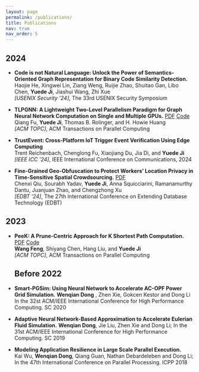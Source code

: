 ```yaml
---
layout: page
permalink: /publications/
title: Publications
nav: true
nav_order: 5
---
```



## 2024

- **Code is not Natural Language: Unlock the Power of Semantics-Oriented Graph Representation for Binary Code Similarity Detection.**  
  Haojie He, Xingwei Lin, Ziang Weng, Ruijie Zhao, Shuitao Gan, Libo Chen, **Yuede Ji**, Jiashui Wang, Zhi Xue  
  *[USENIX Security '24]*, The 33rd USENIX Security Symposium

- **TLPGNN: A Lightweight Two-Level Parallelism Paradigm for Graph Neural Network Computation on Single and Multiple GPUs.** [PDF](#) [Code](#)  
  Qiang Fu, **Yuede Ji**, Thomas B. Rolinger, and H. Howie Huang  
  *[ACM TOPC]*, ACM Transactions on Parallel Computing

- **TrustEvent: Cross-Platform IoT Trigger Event Verification Using Edge Computing**  
  Trent Reichenbach, Chenglong Fu, Xiaojiang Du, Jia Di, and **Yuede Ji**  
  *[IEEE ICC '24]*, IEEE International Conference on Communications, 2024

- **Fine-Grained Geo-Obfuscation to Protect Workers’ Location Privacy in Time-Sensitive Spatial Crowdsourcing.** [PDF](#)  
  Chenxi Qiu, Sourabh Yadav, **Yuede Ji**, Anna Squicciarini, Ramanamurthy Dantu, Juanjuan Zhao, and Chengzhong Xu  
  *[EDBT '24]*, The 27th International Conference on Extending Database Technology (EDBT)

## 2023

- **PeeK: A Prune-Centric Approach for K Shortest Path Computation.** [PDF](#) [Code](#)  
  **Wang Feng**, Shiyang Chen, Hang Liu, and **Yuede Ji**  
  *[ACM TOPC]*, ACM Transactions on Parallel Computing


  ## Before 2022

- **Smart-PGSim: Using Neural Network to Accelerate AC-OPF Power Grid Simulation.**
  **Wenqian Dong** , Zhen Xie, Gokcen Kestor and Dong Li
  In the 32st ACM/IEEE International Conference for High Performance Computing. SC 2020

- **Adaptive Neural Network-Based Approximation to Accelerate Eulerian Fluid Simulation.**
  **Wenqian Dong**, Jie Liu, Zhen Xie and Dong Li;
  In the 31st ACM/IEEE International Conference for High Performance Computing. SC 2019

- **Modeling Application Resilience in Large Scale Parallel Execution.**  
  Kai Wu, **Wenqian Dong**, Qiang Guan, Nathan Debardeleben and Dong Li;
  In the 47th International Conference on Parallel Processing. ICPP 2018


